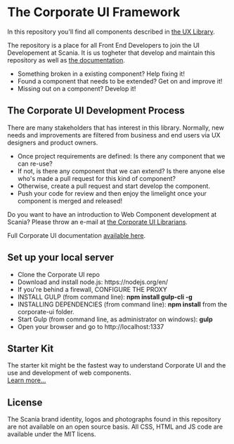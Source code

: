 <h1>The Corporate UI Framework</h1>

<p>In this repository you'll find all components described in <a href="https://scania.github.io/corporate-ui-docs/developer/">the UX Library</a>.</p>
<p>The repository is a place for all Front End Developers to join the UI Developement at Scania. It is us togheter that develop and maintain this repository as well as <a href="https://scania.github.io/corporate-ui-docs/">the documentation</a>.</p>
<ul>
	<li>Something broken in a existing component? Help fixing it!</li>
	<li>Found a component that needs to be extended? Get on and improve it!</li>
	<li>Missing out on a component? Develop it!</li>
</ul>

<h2>The Corporate UI Development Process</h2>
<p>There are many stakeholders that has interest in this library. Normally, new needs and improvements are filtered from business and end users via UX designers and product owners.</p>
<ul>
	<li>Once project requirements are defined: Is there any component that we can re-use?</li>
	<li>If not, is there any component that we can extend? Is there anyone else who's made a pull request for this kind of component?</li>
	<li>Otherwise, create a pull request and start develop the component.</li>
	<li>Push your code for review and then enjoy the limelight once your component is merged and released!</li>
</ul>

<p>Do you want to have an introduction to Web Component development at Scania? Please throw an e-mail at <a href="mailto:corporate-ui@scania.com">the Corporate UI Librarians</a>.</p>

<p>Full Corporate UI documentation <a href="https://scania.github.io/corporate-ui-docs/">available here</a>.</p>

<h2>Set up your local server</h2>
<ul>
<li>Clone the Corporate UI repo</li>
<li>Download and install node.js: https://nodejs.org/en/</li>
<li>If you're behind a firewall, CONFIGURE THE PROXY
<li>INSTALL GULP (from command line): <b>npm install gulp-cli -g</b></li>
<li>INSTALLING DEPENDENCIES (from command line): <b>npm install</b> from the corporate-ui folder.</li>
<li>Start Gulp (from command line, as administrator on windows): <b>gulp</b></li>
<li>Open your browser and go to http://localhost:1337</li>
</ul>
<h2>Starter Kit</h2>
<p>The starter kit might be the fastest way to understand Corporate UI and the use and development of web components.
<br>
<a href="https://github.com/Scania/corporate-ui/tree/master/src/starter-kit">Learn more...</a>



<h2>License</h2>
<p>The Scania brand identity, logos and photographs found in this repository are not available on an open source basis. All CSS, HTML and JS code are available under the MIT licens.</p>
